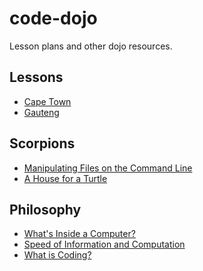 code-dojo
=========

Lesson plans and other dojo resources.

Lessons
-------

 * [Cape Town](lessons/ct/index.md)
 * [Gauteng](lessons/gt/index.md)

Scorpions
---------

 * [Manipulating Files on the Command Line](scorpions/scorpion-01-command-line.md)
 * [A House for a Turtle](scorpions/scorpion-02-turtle-home.md)

Philosophy
----------

 * [What's Inside a Computer?](philosophy/philosophy-01-opening-a-computer.md)
 * [Speed of Information and Computation](philosophy/philosophy-02-speed-of-information.md)
 * [What is Coding?](philosophy/philosophy-03-what-is-coding.md)